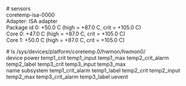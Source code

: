 \# sensors<br>
coretemp-isa-0000<br>
Adapter: ISA adapter<br>
Package id 0:  +50.0 C  (high = +87.0 C, crit = +105.0 C)<br>
Core 0:        +47.0 C  (high = +87.0 C, crit = +105.0 C)<br>
Core 1:        +50.0 C  (high = +87.0 C, crit = +105.0 C)<br>

\# ls /sys/devices/platform/coretemp.0/hwmon/hwmon0/<br>
device  power      temp1_crit        temp1_input  temp1_max   temp2_crit_alarm  temp2_label  temp3_crit        temp3_input  temp3_max<br>
name    subsystem  temp1_crit_alarm  temp1_label  temp2_crit  temp2_input       temp2_max    temp3_crit_alarm  temp3_label  uevent<br>
